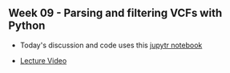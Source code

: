 ## Week 09 - Parsing and filtering VCFs with Python

- Today's discussion and code uses this [jupytr notebook](https://github.com/genome/bfx-workshop/blob/master/archive/lectures/week_09/bfx_workshop_09_parsing_filtering_python.ipynb)

- [Lecture Video](https://wustl.box.com/s/mkgx6aac8zjuc3e3p49mp11p2l5lp3bi)
